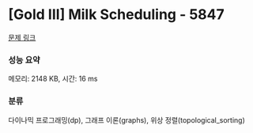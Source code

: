 # [Gold III] Milk Scheduling - 5847 

[문제 링크](https://www.acmicpc.net/problem/5847) 

### 성능 요약

메모리: 2148 KB, 시간: 16 ms

### 분류

다이나믹 프로그래밍(dp), 그래프 이론(graphs), 위상 정렬(topological_sorting)

